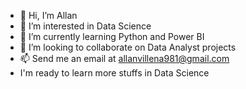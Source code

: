 - 👋 Hi, I’m Allan
- 👀 I’m interested in Data Science
- 🌱 I’m currently learning Python and Power BI
- 💞️ I’m looking to collaborate on Data Analyst projects
- 📫 Send me an email at allanvillena981@gmail.com
- I'm ready to learn more stuffs in Data Science

<!---
AllanVillena/AllanVillena is a ✨ special ✨ repository because its `README.md` (this file) appears on your GitHub profile.
You can click the Preview link to take a look at your changes.
--->
